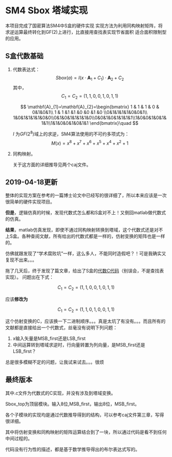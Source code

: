 # SM4 Sbox 塔域实现
本项目完成了国密算法SM4中S盒的硬件实现
实现方法为利用同构映射矩阵，将求逆运算最终转化到GF(2)上进行，比直接用查找表实现节省面积
适合面积限制型的应用。

## S盒代数基础

1. 代数表达式：
    $$
    S b o x(a)=I\left(x \cdot \mathbf{A}_{1}+C_{1}\right) \cdot \mathbf{A}_{2}+C_{2}
    $$
    其中，
    $$
    C_{1}=C_{2}=(1,1,0,0,1,0,1,1)
    $$

    $$
    \mathbf{A}_{1}=\mathbf{A}_{2}=\begin{bmatrix} 1 & 1 & 1 & 0 & 0&1&0&1\\ 1 & 1 &1 &1 &0 &0 &1 &0 \\0&1&1&1&1&0&0&1\\ 1&0&1&1&1&1&0&0\\0&1&0&1&1&1&1&0\\0&0&1&0&1&1&1&1\\1&0&0&1&0&1&1&1\\1&1&0&0&1&0&1&1 \end{bmatrix}\quad
    $$

    $I$ 为$G F\left(2^{8}\right)$域上的求逆，SM4算法使用的不可约多项式为：
    $$
    M(x)=x^{8}+x^{7}+x^{6}+x^{5}+x^{4}+x^{2}+1
    $$
    

2. 同构映射。

    关于这方面的详细推导见两个caj文件。

## 2019-04-18更新
整体的实现方案在参考的一篇博士论文中已经写的很详细了，所以本来应该是一次很简单的硬件实现项目。

**但是**，逻辑仿真的时候，发现代数式怎么都和S盒对不上！又倒回matlab做代数式的仿真。

**结果**，matlab仿真发现，即使不通过同构映射转换到塔域，这个代数式还是对不上S盒。各种查阅文献，所有给出的代数式都是一样的，仿射变换的矩阵也是一样的。

仿佛就跟发现了“学术腐败坑”一样，这么多人，不能同时造假吧？！可是我确实又复现不出来。。。

拖了几天后，终于发现了篇文章，给出了S盒的[代数C代码](https://blog.csdn.net/qq_36291381/article/details/80156315)（别误会，不是查找表实现）。
问题出在下式：

$$
C_{1}=C_{2}=(1,1,0,0,1,0,1,1)
$$

应该**修改为**

$$
C_{1}=C_{2}=(1,1,0,1,0,0,1,1)
$$

这个仿射变换的C，应该换一下二进制顺序。。。真是太坑了有没有。。。而且所有的文献都是直接给出一个代数式，丝毫没有说明下列问题：
1. x输入矢量是MSB_first还是LSB_first
2. 中间运算转到塔域求逆时，行向量转置为列向量，是MSB_first还是LSB_first？

总是很多模糊不定的问题，让我试来试去。。。很烦
## 最终版本

其中.c文件为代数式的C实现，并没有涉及到塔域变换。

Sbox_top为顶层模块。输入8位,MSB_first，输出8位，MSB_first。

各个子模块的实现均是通过代数推导得到的结构，可以参考caj文件第三章，写得很详细。

其中将仿射变换和同构映射的矩阵运算结合到了一块，所以通过代码是看不到任何中间过程的。

代码没有行为性的描述，都是基于数学推导得出的布尔表达式写的。






